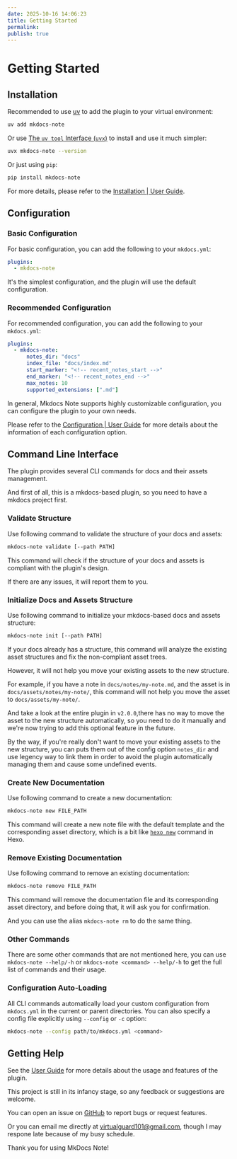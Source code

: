 ```yaml
---
date: 2025-10-16 14:06:23
title: Getting Started
permalink: 
publish: true
---
```


# Getting Started

## Installation

Recommended to use [uv](https://docs.astral.sh/uv/) to add the plugin to your virtual environment:
```bash
uv add mkdocs-note
```

Or use [The `uv tool` Interface (`uvx`)](https://docs.astral.sh/uv/concepts/tools/) to install and use it much simpler:
```bash
uvx mkdocs-note --version
```

Or just using `pip`:
```bash
pip install mkdocs-note
```

For more details, please refer to the [Installation | User Guide]().

## Configuration

### Basic Configuration

For basic configuration, you can add the following to your `mkdocs.yml`:

```yml
plugins:
  - mkdocs-note
```

It's the simplest configuration, and the plugin will use the default configuration.

### Recommended Configuration

For recommended configuration, you can add the following to your `mkdocs.yml`:

```yml
plugins:
  - mkdocs-note:
      notes_dir: "docs"
      index_file: "docs/index.md"
      start_marker: "<!-- recent_notes_start -->"
      end_marker: "<!-- recent_notes_end -->"
      max_notes: 10
      supported_extensions: [".md"]
```

In general, Mkdocs Note supports highly customizable configuration, you can configure the plugin to your own needs.

Please refer to the [Configuration | User Guide]() for more details about the information of each configuration option.

## Command Line Interface

The plugin provides several CLI commands for docs and their assets management.

And first of all, this is a mkdocs-based plugin, so you need to have a mkdocs project first.

### Validate Structure

Use following command to validate the structure of your docs and assets:

```bash
mkdocs-note validate [--path PATH]
```

This command will check if the structure of your docs and assets is compliant with the plugin's design.

If there are any issues, it will report them to you.

### Initialize Docs and Assets Structure

Use following command to initialize your mkdocs-based docs and assets structure:

```bash
mkdocs-note init [--path PATH]
```

If your docs already has a structure, this command will analyze the existing asset structures and fix the non-compliant asset trees.

However, it will not help you move your existing assets to the new structure.

For example, if you have a note in `docs/notes/my-note.md`, and the asset is in `docs/assets/notes/my-note/`, this command will not help you move the asset to `docs/assets/my-note/`.

And take a look at the entire plugin in `v2.0.0`,there has no way to move the asset to the new structure automatically, so you need to do it manually and we're now trying to add this optional feature in the future.

By the way, if you're really don't want to move your existing assets to the new structure, you can puts them out of the config option `notes_dir` and use legency way to link them in order to avoid the plugin automatically managing them and cause some undefined events.

### Create New Documentation

Use following command to create a new documentation:

```bash
mkdocs-note new FILE_PATH
```

This command will create a new note file with the default template and the corresponding asset directory, which is a bit like [`hexo new`](https://hexo.io/zh-cn/docs/commands#new) command in Hexo.

### Remove Existing Documentation

Use following command to remove an existing documentation:

```bash
mkdocs-note remove FILE_PATH
```

This command will remove the documentation file and its corresponding asset directory, and before doing that, it will ask you for confirmation.

And you can use the alias `mkdocs-note rm` to do the same thing.

### Other Commands

There are some other commands that are not mentioned here, you can use `mkdocs-note --help/-h` or `mkdocs-note <command> --help/-h` to get the full list of commands and their usage.

### Configuration Auto-Loading

All CLI commands automatically load your custom configuration from `mkdocs.yml` in the current or parent directories. You can also specify a config file explicitly using `--config` or `-c` option:

```bash
mkdocs-note --config path/to/mkdocs.yml <command>
```

## Getting Help

See the [User Guide](user-guide.md) for more details about the usage and features of the plugin.

This project is still in its infancy stage, so any feedback or suggestions are welcome.

You can open an issue on [GitHub](https://github.com/virtualguard101/mkdocs-note/issues) to report bugs or request features.

Or you can email me directly at [virtualguard101@gmail.com](mailto:virtualguard101@gmail.com), though I may respone late because of my busy schedule.

Thank you for using MkDocs Note!
